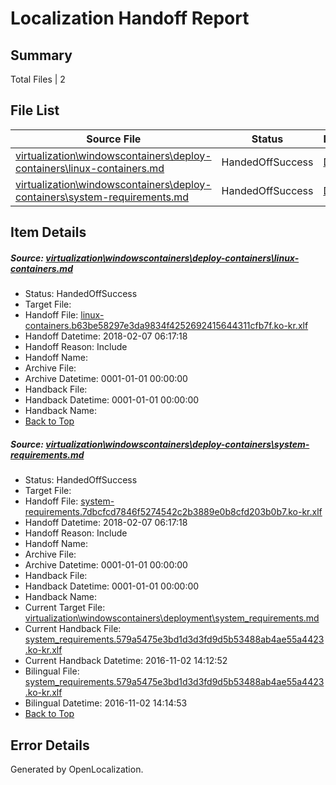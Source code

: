 # <a name='report-top'></a> Localization Handoff Report

## Summary
 Total Files | 2

## File List
 Source File | Status | Details 
 ----------- | ------ | ------- 
 [virtualization\windowscontainers\deploy-containers\linux-containers.md](https://github.com/Microsoft/Virtualization-Documentation-Private/blob/81cb548eeebd77edfeb90d3b9f78444d0b375b82/virtualization/windowscontainers/deploy-containers/linux-containers.md) | HandedOffSuccess | [Details](#a7b47724a6581eb7fbc241842a7c8b97a4498390315)
 [virtualization\windowscontainers\deploy-containers\system-requirements.md](https://github.com/Microsoft/Virtualization-Documentation-Private/blob/81cb548eeebd77edfeb90d3b9f78444d0b375b82/virtualization/windowscontainers/deploy-containers/system-requirements.md) | HandedOffSuccess | [Details](#ff9b24ccc802b228b649c2330333cbe008350aec331)

## Item Details
##### <a name='a7b47724a6581eb7fbc241842a7c8b97a4498390315'></a> Source: [virtualization\windowscontainers\deploy-containers\linux-containers.md](https://github.com/Microsoft/Virtualization-Documentation-Private/blob/81cb548eeebd77edfeb90d3b9f78444d0b375b82/virtualization/windowscontainers/deploy-containers/linux-containers.md)
* Status: HandedOffSuccess
* Target File: 
* Handoff File: [linux-containers.b63be58297e3da9834f4252692415644311cfb7f.ko-kr.xlf](https://github.com/MicrosoftDocs/Virtualization-Documentation-Private.handoff/blob/477ad677fb7bab3d0e8f09c193451251d8bb2628/ol-handoff/MicrosoftDocs/Virtualization-Documentation-Private.ko-kr/live/linux-containers.b63be58297e3da9834f4252692415644311cfb7f.ko-kr.xlf)
* Handoff Datetime: 2018-02-07 06:17:18
* Handoff Reason: Include
* Handoff Name: 
* Archive File: 
* Archive Datetime: 0001-01-01 00:00:00
* Handback File: 
* Handback Datetime: 0001-01-01 00:00:00
* Handback Name: 
* [Back to Top](#report-top)

##### <a name='ff9b24ccc802b228b649c2330333cbe008350aec331'></a> Source: [virtualization\windowscontainers\deploy-containers\system-requirements.md](https://github.com/Microsoft/Virtualization-Documentation-Private/blob/81cb548eeebd77edfeb90d3b9f78444d0b375b82/virtualization/windowscontainers/deploy-containers/system-requirements.md)
* Status: HandedOffSuccess
* Target File: 
* Handoff File: [system-requirements.7dbcfcd7846f5274542c2b3889e0b8cfd203b0b7.ko-kr.xlf](https://github.com/MicrosoftDocs/Virtualization-Documentation-Private.handoff/blob/477ad677fb7bab3d0e8f09c193451251d8bb2628/ol-handoff/MicrosoftDocs/Virtualization-Documentation-Private.ko-kr/live/system-requirements.7dbcfcd7846f5274542c2b3889e0b8cfd203b0b7.ko-kr.xlf)
* Handoff Datetime: 2018-02-07 06:17:18
* Handoff Reason: Include
* Handoff Name: 
* Archive File: 
* Archive Datetime: 0001-01-01 00:00:00
* Handback File: 
* Handback Datetime: 0001-01-01 00:00:00
* Handback Name: 
* Current Target File: [virtualization\windowscontainers\deployment\system_requirements.md](https://github.com/MicrosoftDocs/Virtualization-Documentation-Private.ko-kr/blob/cb2bd068d5e690d25d0befe5a4ec17e8f1affb32/virtualization/windowscontainers/deployment/system_requirements.md)
* Current Handback File: [system_requirements.579a5475e3bd1d3d3fd9d5b53488ab4ae55a4423.ko-kr.xlf](https://github.com/MicrosoftDocs/Virtualization-Documentation-Private.handback/blob/40e3dbc6b70ef50e8347a9907c9aa783b0b215db/ol-handback/Microsoft/Virtualization-Documentation-Private.ko-kr/live/system_requirements.579a5475e3bd1d3d3fd9d5b53488ab4ae55a4423.ko-kr.xlf)
* Current Handback Datetime: 2016-11-02 14:12:52
* Bilingual File: [system_requirements.579a5475e3bd1d3d3fd9d5b53488ab4ae55a4423.ko-kr.xlf](https://github.com/MicrosoftDocs/Virtualization-Documentation-Private.handback/blob/40e3dbc6b70ef50e8347a9907c9aa783b0b215db/ol-handback/Microsoft/Virtualization-Documentation-Private.ko-kr/live/system_requirements.579a5475e3bd1d3d3fd9d5b53488ab4ae55a4423.ko-kr.xlf)
* Bilingual Datetime: 2016-11-02 14:14:53
* [Back to Top](#report-top)


## Error Details

Generated by OpenLocalization.
